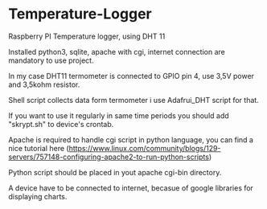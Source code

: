 # Temperature-Logger
Raspberry PI Temperature logger, using DHT 11

Installed python3, sqlite, apache with cgi, internet connection are mandatory to use project.

In my case DHT11 termometer is connected to GPIO pin 4, use 3,5V power and 3,5kohm resistor.

Shell script collects data form termometer i use Adafrui_DHT script for that.

If you want to use it regularly in same time periods you should add "skrypt.sh" to device's crontab.

Apache is required to handle cgi script in python language, you can find a nice tutorial here (https://www.linux.com/community/blogs/129-servers/757148-configuring-apache2-to-run-python-scripts)

Python script should be placed in yout apache cgi-bin directory.

A device have to be connected to internet, becasue of google libraries for displaying charts.

